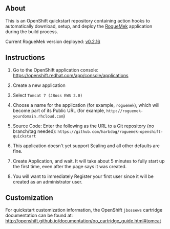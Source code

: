 ## About
This is an OpenShift quickstart repository containing action hooks to automatically download, setup, and deploy the [RogueMek](https://github.com/harbdog/roguemek) application during the build process.

Current RogueMek version deployed: [v0.2.16](https://github.com/harbdog/roguemek/releases/tag/v0.2.16)

## Instructions
1. Go to the OpenShift application console:
https://openshift.redhat.com/app/console/applications

2. Create a new application

3. Select `Tomcat 7 (JBoss EWS 2.0)`

4. Choose a name for the application (for example, `roguemek`), which will become part of its Public URL (for example, `http://roguemek-yourdomain.rhcloud.com`)

5. Source Code: Enter the following as the URL to a Git repository (no branch/tag needed):
`https://github.com/harbdog/roguemek-openshift-quickstart`

6. This application doesn't yet support Scaling and all other defaults are fine.

7. Create Application, and wait. It will take about 5 minutes to fully start up the first time, even after the page says it was created.

8. You will want to immediately Register your first user since it will be created as an administrator user.

## Customization
For quickstart customization information, the OpenShift `jbossews` cartridge documentation can be found at:
http://openshift.github.io/documentation/oo_cartridge_guide.html#tomcat
